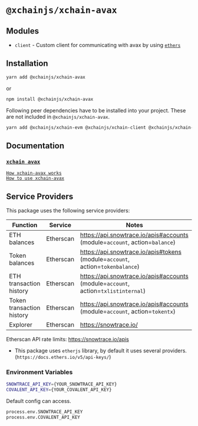 # `@xchainjs/xchain-avax`

## Modules

- `client` - Custom client for communicating with avax by using [`ethers`](https://github.com/ethers-io/ethers.js)

## Installation

```sh
yarn add @xchainjs/xchain-avax
```

or

```sh
npm install @xchainjs/xchain-avax
```

Following peer dependencies have to be installed into your project. These are not included in `@xchainjs/xchain-avax`.

```sh
yarn add @xchainjs/xchain-evm @xchainjs/xchain-client @xchainjs/xchain-crypto @xchainjs/xchain-util axios ethers
```

## Documentation

### [`xchain avax`](http://docs.xchainjs.org/xchain-client/xchain-avax/)

[`How xchain-avax works`](http://docs.xchainjs.org/xchain-client/xchain-avax/how-it-works.html)\
[`How to use xchain-avax`](http://docs.xchainjs.org/xchain-client/xchain-avax/how-to-use.html)

## Service Providers

This package uses the following service providers:

| Function                  | Service   | Notes                                                                              |
| ------------------------- | --------- | ---------------------------------------------------------------------------------- |
| ETH balances              | Etherscan | https://api.snowtrace.io/apis#accounts (module=`account`, action=`balance`)        |
| Token balances            | Etherscan | https://api.snowtrace.io/apis#tokens (module=`account`, action=`tokenbalance`)     |
| ETH transaction history   | Etherscan | https://api.snowtrace.io/apis#accounts (module=`account`, action=`txlistinternal`) |
| Token transaction history | Etherscan | https://api.snowtrace.io/apis#accounts (module=`account`, action=`tokentx`)        |
| Explorer                  | Etherscan | https://snowtrace.io/                                                              |

Etherscan API rate limits: https://snowtrace.io/apis

- This package uses `etherjs` library, by default it uses several providers. (`https://docs.ethers.io/v5/api-keys/`)

### Environment Variables


```sh
SNOWTRACE_API_KEY={YOUR_SNOWTRACE_API_KEY}
COVALENT_API_KEY={YOUR_COVALENT_API_KEY}
```

Default config can access.

```sh
process.env.SNOWTRACE_API_KEY
process.env.COVALENT_API_KEY
```

